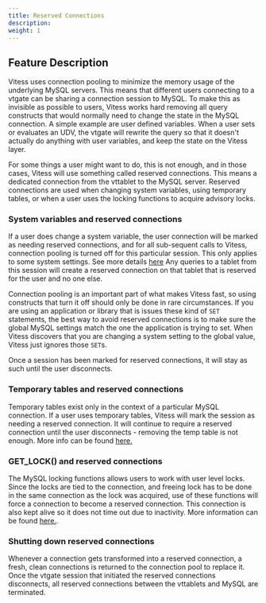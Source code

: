 ```yaml
---
title: Reserved Connections
description:
weight: 1
---
```


## Feature Description
Vitess uses connection pooling to minimize the memory usage of the underlying MySQL servers. 
This means that different users connecting to a vtgate can be sharing a connection session to MySQL.
To make this as invisible as possible to users, Vitess works hard removing all query constructs that would normally need to change the state in the MySQL connection.
A simple example are user defined variables.
When a user sets or evaluates an UDV, the vtgate will rewrite the query so that it doesn't actually do anything with user variables, and keep the state on the Vitess layer.

For some things a user might want to do, this is not enough, and in those cases, Vitess will use something called reserved connections.
This means a dedicated connection from the vttablet to the MySQL server.
Reserved connections are used when changing system variables, using temporary tables, or when a user uses the locking functions to acquire advisory locks.

### System variables and reserved connections
If a user does change a system variable, the user connection will be marked as needing reserved connections, and for all sub-sequent calls to Vitess, connection pooling is turned off for this particular session.
This only applies to some system settings. See more details [here](/docs/design-docs/query-serving/set-stmt/)
Any queries to a tablet from this session will create a reserved connection on that tablet that is reserved for the user and no one else.

Connection pooling is an important part of what makes Vitess fast, so using constructs that turn it off should only be done in rare circumstances.
If you are using an application or library that is issues these kind of `SET` statements, the best way to avoid reserved connections is to make sure the global MySQL settings match the one the application is trying to set. When Vitess discovers that you are changing a system setting to the global value, Vitess just ignores those `SET`s.

Once a session has been marked for reserved connections, it will stay as such until the user disconnects.


### Temporary tables and reserved connections
Temporary tables exist only in the context of a particular MySQL connection.
If a user uses temporary tables, Vitess will mark the session as needing a reserved connection. It will continue to require a reserved connection until the user disconnects - removing the temp table is not enough. More info can be found [here.](/docs/reference/compatibility/mysql-compatibility/#temporary-tables)

### GET_LOCK() and reserved connections
The MySQL locking functions allows users to work with user level locks. Since the locks are tied to the connection, and freeing lock has to be done in the same connection as the lock was acquired, use of these functions will force a connection to become a reserved connection. This connection is also kept alive so it does not time out due to inactivity. More information can be found [here.](/docs/design-docs/query-serving/locking-functions/).


### Shutting down reserved connections
Whenever a connection gets transformed into a reserved connection, a fresh, clean connections is returned to the connection pool to replace it.
Once the vtgate session that initiated the reserved connections disconnects, all reserved connections between the vttablets and MySQL are terminated.